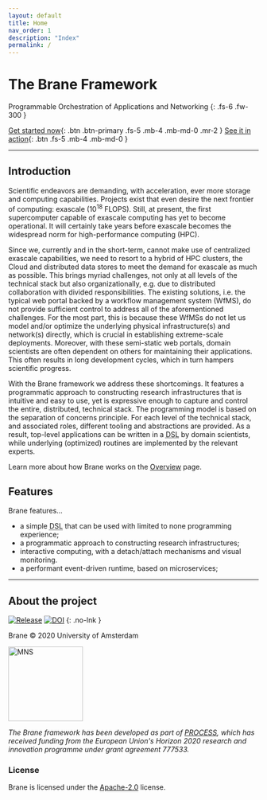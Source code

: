 ```yaml
---
layout: default
title: Home
nav_order: 1
description: "Index"
permalink: /
---
```


# The Brane Framework

Programmable Orchestration of Applications and Networking
{: .fs-6 .fw-300 }

[Get started now](/brane/quickstart/quickstart.html){: .btn .btn-primary .fs-5 .mb-4 .mb-md-0 .mr-2 } 
[See it in action](/brane/demonstration.html){: .btn .fs-5 .mb-4 .mb-md-0 }

---

## Introduction
Scientific endeavors are demanding, with acceleration, ever more storage and computing capabilities. Projects exist that even desire the next frontier of computing: exascale (10<sup>18</sup> FLOPS). Still, at present, the first supercomputer capable of exascale computing has yet to become operational. It will certainly take years before exascale becomes the widespread norm for high-performance computing (HPC).

Since we, currently and in the short-term, cannot make use of centralized exascale capabilities, we need to resort to a hybrid of HPC clusters, the Cloud and distributed data stores to meet the demand for exascale as much as possible. This brings myriad challenges, not only at all levels of the technical stack but also organizationally, e.g. due to distributed collaboration with divided responsibilities. The existing solutions, i.e. the typical web portal backed by a workflow management system (WfMS), do not provide sufficient control to address all of the aforementioned challenges. For the most part, this is because these WfMSs do not let us model and/or optimize the underlying physical infrastructure(s) and network(s) directly, which is crucial in establishing extreme-scale deployments. Moreover, with these semi-static web portals, domain scientists are often dependent on others for maintaining their applications. This often results in long development cycles, which in turn hampers scientific progress.

With the Brane framework we address these shortcomings. It features a programmatic approach to constructing research infrastructures that is intuitive and easy to use, yet is expressive enough to capture and control the entire, distributed, technical stack. The programming model is based on the separation of concerns principle. For each level of the technical stack, and associated roles, different tooling and abstractions are provided. As a result, top-level applications can be written in a <abbr title="Domain-specific language">DSL</abbr> by domain scientists, while underlying (optimized) routines are implemented by the relevant experts.

Learn more about how Brane works on the [Overview](/brane/overview.html) page.

## Features

Brane features...

- a simple <abbr title="Domain-specific language">DSL</abbr> that can be used with limited to none programming experience;
- a programmatic approach to constructing research infrastructures;
- interactive computing, with a detach/attach mechanisms and visual monitoring.
- a performant event-driven runtime, based on microservices;

---

## About the project
[![Release](https://img.shields.io/github/release/onnovalkering/brane.svg)](https://github.com/onnovalkering/brane/releases/latest)
[![DOI](https://zenodo.org/badge/258514017.svg)](https://zenodo.org/badge/latestdoi/258514017)
{: .no-lnk }

Brane &copy; 2020 University of Amsterdam

<a class="no" href="https://mns-research.nl" target="_blank">
    <img src="/brane/assets/img/mns.png" width="150px" alt="MNS">
</a>

_The Brane framework has been developed as part of [PROCESS](https://www.process-project.eu), which has received funding from the European Union's Horizon 2020 research and innovation programme under grant agreement 777533._

### License

Brane is licensed under the [Apache-2.0](https://github.com/onnovalkering/brane/blob/master/LICENSE) license.